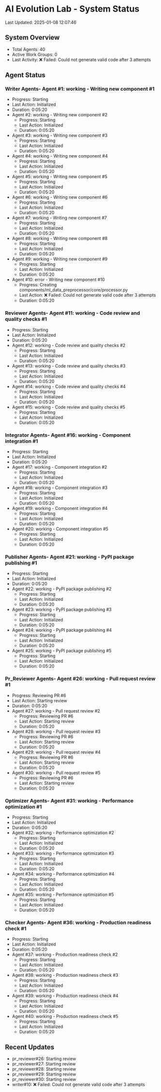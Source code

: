 # AI Evolution Lab - System Status
Last Updated: 2025-01-08 12:07:46

## System Overview
- Total Agents: 40
- Active Work Groups: 0
- Last Activity: ❌ Failed: Could not generate valid code after 3 attempts

## Agent Status

### Writer Agents- Agent #1: working - Writing new component #1
  - Progress: Starting
  - Last Action: Initialized
  - Duration: 0:05:20
- Agent #2: working - Writing new component #2
  - Progress: Starting
  - Last Action: Initialized
  - Duration: 0:05:20
- Agent #3: working - Writing new component #3
  - Progress: Starting
  - Last Action: Initialized
  - Duration: 0:05:20
- Agent #4: working - Writing new component #4
  - Progress: Starting
  - Last Action: Initialized
  - Duration: 0:05:20
- Agent #5: working - Writing new component #5
  - Progress: Starting
  - Last Action: Initialized
  - Duration: 0:05:20
- Agent #6: working - Writing new component #6
  - Progress: Starting
  - Last Action: Initialized
  - Duration: 0:05:20
- Agent #7: working - Writing new component #7
  - Progress: Starting
  - Last Action: Initialized
  - Duration: 0:05:20
- Agent #8: working - Writing new component #8
  - Progress: Starting
  - Last Action: Initialized
  - Duration: 0:05:20
- Agent #9: working - Writing new component #9
  - Progress: Starting
  - Last Action: Initialized
  - Duration: 0:05:20
- Agent #10: error - Writing new component #10
  - Progress: Creating components/ml_data_preprocessor/core/processor.py
  - Last Action: ❌ Failed: Could not generate valid code after 3 attempts
  - Duration: 0:05:20

### Reviewer Agents- Agent #11: working - Code review and quality checks #1
  - Progress: Starting
  - Last Action: Initialized
  - Duration: 0:05:20
- Agent #12: working - Code review and quality checks #2
  - Progress: Starting
  - Last Action: Initialized
  - Duration: 0:05:20
- Agent #13: working - Code review and quality checks #3
  - Progress: Starting
  - Last Action: Initialized
  - Duration: 0:05:20
- Agent #14: working - Code review and quality checks #4
  - Progress: Starting
  - Last Action: Initialized
  - Duration: 0:05:20
- Agent #15: working - Code review and quality checks #5
  - Progress: Starting
  - Last Action: Initialized
  - Duration: 0:05:20

### Integrator Agents- Agent #16: working - Component integration #1
  - Progress: Starting
  - Last Action: Initialized
  - Duration: 0:05:20
- Agent #17: working - Component integration #2
  - Progress: Starting
  - Last Action: Initialized
  - Duration: 0:05:20
- Agent #18: working - Component integration #3
  - Progress: Starting
  - Last Action: Initialized
  - Duration: 0:05:20
- Agent #19: working - Component integration #4
  - Progress: Starting
  - Last Action: Initialized
  - Duration: 0:05:20
- Agent #20: working - Component integration #5
  - Progress: Starting
  - Last Action: Initialized
  - Duration: 0:05:20

### Publisher Agents- Agent #21: working - PyPI package publishing #1
  - Progress: Starting
  - Last Action: Initialized
  - Duration: 0:05:20
- Agent #22: working - PyPI package publishing #2
  - Progress: Starting
  - Last Action: Initialized
  - Duration: 0:05:20
- Agent #23: working - PyPI package publishing #3
  - Progress: Starting
  - Last Action: Initialized
  - Duration: 0:05:20
- Agent #24: working - PyPI package publishing #4
  - Progress: Starting
  - Last Action: Initialized
  - Duration: 0:05:20
- Agent #25: working - PyPI package publishing #5
  - Progress: Starting
  - Last Action: Initialized
  - Duration: 0:05:20

### Pr_Reviewer Agents- Agent #26: working - Pull request review #1
  - Progress: Reviewing PR #6
  - Last Action: Starting review
  - Duration: 0:05:20
- Agent #27: working - Pull request review #2
  - Progress: Reviewing PR #6
  - Last Action: Starting review
  - Duration: 0:05:20
- Agent #28: working - Pull request review #3
  - Progress: Reviewing PR #6
  - Last Action: Starting review
  - Duration: 0:05:20
- Agent #29: working - Pull request review #4
  - Progress: Reviewing PR #6
  - Last Action: Starting review
  - Duration: 0:05:20
- Agent #30: working - Pull request review #5
  - Progress: Reviewing PR #6
  - Last Action: Starting review
  - Duration: 0:05:20

### Optimizer Agents- Agent #31: working - Performance optimization #1
  - Progress: Starting
  - Last Action: Initialized
  - Duration: 0:05:20
- Agent #32: working - Performance optimization #2
  - Progress: Starting
  - Last Action: Initialized
  - Duration: 0:05:20
- Agent #33: working - Performance optimization #3
  - Progress: Starting
  - Last Action: Initialized
  - Duration: 0:05:20
- Agent #34: working - Performance optimization #4
  - Progress: Starting
  - Last Action: Initialized
  - Duration: 0:05:20
- Agent #35: working - Performance optimization #5
  - Progress: Starting
  - Last Action: Initialized
  - Duration: 0:05:20

### Checker Agents- Agent #36: working - Production readiness check #1
  - Progress: Starting
  - Last Action: Initialized
  - Duration: 0:05:20
- Agent #37: working - Production readiness check #2
  - Progress: Starting
  - Last Action: Initialized
  - Duration: 0:05:20
- Agent #38: working - Production readiness check #3
  - Progress: Starting
  - Last Action: Initialized
  - Duration: 0:05:20
- Agent #39: working - Production readiness check #4
  - Progress: Starting
  - Last Action: Initialized
  - Duration: 0:05:20
- Agent #40: working - Production readiness check #5
  - Progress: Starting
  - Last Action: Initialized
  - Duration: 0:05:20


## Recent Updates
- pr_reviewer#26: Starting review
- pr_reviewer#27: Starting review
- pr_reviewer#28: Starting review
- pr_reviewer#29: Starting review
- pr_reviewer#30: Starting review
- writer#10: ❌ Failed: Could not generate valid code after 3 attempts

